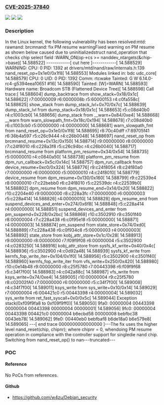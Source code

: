 ### [CVE-2025-37840](https://cve.mitre.org/cgi-bin/cvename.cgi?name=CVE-2025-37840)
![](https://img.shields.io/static/v1?label=Product&message=Linux&color=blue)
![](https://img.shields.io/static/v1?label=Version&message=97d90da8a886949f09bb4754843fb0b504956ad2%3C%206f567c6a5250e3531cfd9c7ff254ecc2650464fa%20&color=brighgreen)
![](https://img.shields.io/static/v1?label=Vulnerability&message=n%2Fa&color=brighgreen)

### Description

In the Linux kernel, the following vulnerability has been resolved:mtd: rawnand: brcmnand: fix PM resume warningFixed warning on PM resume as shown below caused due to uninitializedstruct nand_operation that checks chip select field :WARN_ON(op->cs >= nanddev_ntargets(&chip->base)[   14.588522] ------------[ cut here ]------------[   14.588529] WARNING: CPU: 0 PID: 1392 at drivers/mtd/nand/raw/internals.h:139 nand_reset_op+0x1e0/0x1f8[   14.588553] Modules linked in: bdc udc_core[   14.588579] CPU: 0 UID: 0 PID: 1392 Comm: rtcwake Tainted: G        W          6.14.0-rc4-g5394eea10651 #16[   14.588590] Tainted: [W]=WARN[   14.588593] Hardware name: Broadcom STB (Flattened Device Tree)[   14.588598] Call trace:[   14.588604]  dump_backtrace from show_stack+0x18/0x1c[   14.588622]  r7:00000009 r6:0000008b r5:60000153 r4:c0fa558c[   14.588625]  show_stack from dump_stack_lvl+0x70/0x7c[   14.588639]  dump_stack_lvl from dump_stack+0x18/0x1c[   14.588653]  r5:c08d40b0 r4:c1003cb0[   14.588656]  dump_stack from __warn+0x84/0xe4[   14.588668]  __warn from warn_slowpath_fmt+0x18c/0x194[   14.588678]  r7:c08d40b0 r6:c1003cb0 r5:00000000 r4:00000000[   14.588681]  warn_slowpath_fmt from nand_reset_op+0x1e0/0x1f8[   14.588695]  r8:70c40dff r7:89705f41 r6:36b4a597 r5:c26c9444 r4:c26b0048[   14.588697]  nand_reset_op from brcmnand_resume+0x13c/0x150[   14.588714]  r9:00000000 r8:00000000 r7:c24f8010 r6:c228a3f8 r5:c26c94bc r4:c26b0040[   14.588717]  brcmnand_resume from platform_pm_resume+0x34/0x54[   14.588735]  r5:00000010 r4:c0840a50[   14.588738]  platform_pm_resume from dpm_run_callback+0x5c/0x14c[   14.588757]  dpm_run_callback from device_resume+0xc0/0x324[   14.588776]  r9:c24f8054 r8:c24f80a0 r7:00000000 r6:00000000 r5:00000010 r4:c24f8010[   14.588779]  device_resume from dpm_resume+0x130/0x160[   14.588799]  r9:c22539e4 r8:00000010 r7:c22bebb0 r6:c24f8010 r5:c22539dc r4:c22539b0[   14.588802]  dpm_resume from dpm_resume_end+0x14/0x20[   14.588822]  r10:c2204e40 r9:00000000 r8:c228a3fc r7:00000000 r6:00000003 r5:c228a414[   14.588826]  r4:00000010[   14.588828]  dpm_resume_end from suspend_devices_and_enter+0x274/0x6f8[   14.588848]  r5:c228a414 r4:00000000[   14.588851]  suspend_devices_and_enter from pm_suspend+0x228/0x2bc[   14.588868]  r10:c3502910 r9:c3501f40 r8:00000004 r7:c228a438 r6:c0f95e18 r5:00000000[   14.588871]  r4:00000003[   14.588874]  pm_suspend from state_store+0x74/0xd0[   14.588889]  r7:c228a438 r6:c0f934c8 r5:00000003 r4:00000003[   14.588892]  state_store from kobj_attr_store+0x1c/0x28[   14.588913]  r9:00000000 r8:00000000 r7:f09f9f08 r6:00000004 r5:c3502900 r4:c0283250[   14.588916]  kobj_attr_store from sysfs_kf_write+0x40/0x4c[   14.588936]  r5:c3502900 r4:c0d92a48[   14.588939]  sysfs_kf_write from kernfs_fop_write_iter+0x104/0x1f0[   14.588956]  r5:c3502900 r4:c3501f40[   14.588960]  kernfs_fop_write_iter from vfs_write+0x250/0x420[   14.588980]  r10:c0e14b48 r9:00000000 r8:c25f5780 r7:00443398 r6:f09f9f68 r5:c34f7f00[   14.588983]  r4:c042a88c[   14.588987]  vfs_write from ksys_write+0x74/0xe4[   14.589005]  r10:00000004 r9:c25f5780 r8:c02002fA0 r7:00000000 r6:00000000 r5:c34f7f00[   14.589008]  r4:c34f7f00[   14.589011]  ksys_write from sys_write+0x10/0x14[   14.589029]  r7:00000004 r6:004421c0 r5:00443398 r4:00000004[   14.589032]  sys_write from ret_fast_syscall+0x0/0x5c[   14.589044] Exception stack(0xf09f9fa8 to 0xf09f9ff0)[   14.589050] 9fa0:                   00000004 00443398 00000004 00443398 00000004 00000001[   14.589056] 9fc0: 00000004 00443398 004421c0 00000004 b6ecbd58 00000008 bebfbc38 0043eb78[   14.589062] 9fe0: 00440eb0 bebfbaf8 b6de18a0 b6e579e8[   14.589065] ---[ end trace 0000000000000000 ]---The fix uses the higher level nand_reset(chip, chipnr); where chipnr = 0, whendoing PM resume operation in compliance with the controller support for singledie nand chip. Switching from nand_reset_op() to nan---truncated---

### POC

#### Reference
No PoCs from references.

#### Github
- https://github.com/w4zu/Debian_security

